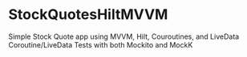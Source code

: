 # StockQuotesHiltMVVM
Simple Stock Quote app using MVVM, Hilt, Couroutines, and LiveData
Coroutine/LiveData Tests with both Mockito and MockK
